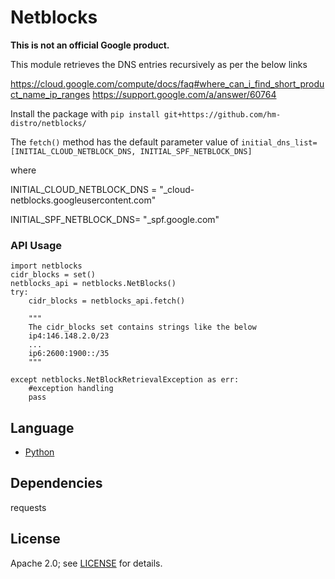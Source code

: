 # Netblocks

**This is not an official Google product.**

This module retrieves the DNS entries recursively as per the below links

https://cloud.google.com/compute/docs/faq#where_can_i_find_short_product_name_ip_ranges
https://support.google.com/a/answer/60764

Install the package with `pip install git+https://github.com/hm-distro/netblocks/`

The `fetch()` method has the default parameter value of `initial_dns_list=[INITIAL_CLOUD_NETBLOCK_DNS, INITIAL_SPF_NETBLOCK_DNS]`

where 


INITIAL_CLOUD_NETBLOCK_DNS = "_cloud-netblocks.googleusercontent.com"

INITIAL_SPF_NETBLOCK_DNS= "_spf.google.com"

### API Usage

    import netblocks
    cidr_blocks = set()
    netblocks_api = netblocks.NetBlocks()
    try:
        cidr_blocks = netblocks_api.fetch()
        
        """
        The cidr_blocks set contains strings like the below
        ip4:146.148.2.0/23
        ...
        ip6:2600:1900::/35
        """
        
    except netblocks.NetBlockRetrievalException as err:
        #exception handling
        pass

## Language
- [Python](https://www.python.org/)

## Dependencies
requests

## License
Apache 2.0; see [LICENSE](LICENSE) for details.
